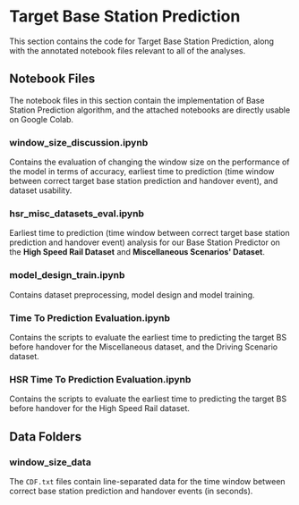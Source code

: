 # Target Base Station Prediction

This section contains the code for Target Base Station Prediction, along with the annotated notebook files relevant to all of the analyses. 

## Notebook Files
The notebook files in this section contain the implementation of Base Station Prediction algorithm, and the attached notebooks are directly usable on Google Colab.

### **window_size_discussion.ipynb**
Contains the evaluation of changing the window size on the performance of the model in terms of accuracy, earliest time to prediction (time window between correct target base station prediction and handover event), and dataset usability.

### **hsr_misc_datasets_eval.ipynb**
Earliest time to prediction (time window between correct target base station prediction and handover event) analysis for our Base Station Predictor on the **High Speed Rail Dataset** and **Miscellaneous Scenarios' Dataset**.

### **model_design_train.ipynb**
Contains dataset preprocessing, model design and model training.

### **Time To Prediction Evaluation.ipynb**
Contains the scripts to evaluate the earliest time to predicting the target BS before handover for the Miscellaneous dataset, and the Driving Scenario dataset.

### **HSR Time To Prediction Evaluation.ipynb**
Contains the scripts to evaluate the earliest time to predicting the target BS before handover for the High Speed Rail dataset.

## Data Folders

### **window_size_data**
The `CDF.txt` files contain line-separated data for the time window between correct base station prediction and handover events (in seconds). 